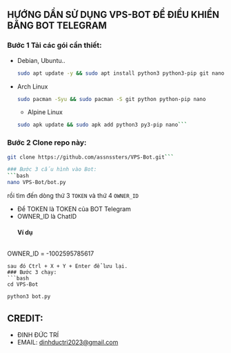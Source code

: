 ## HƯỚNG DẨN SỬ DỤNG VPS-BOT ĐỂ ĐIỀU KHIỂN BẰNG BOT TELEGRAM

### Bước 1 Tải các gói cần thiết:
 *  Debian, Ubuntu..
    ```bash
    sudo apt update -y && sudo apt install python3 python3-pip git nano -y
    ```
* Arch Linux
  ```bash
  sudo pacman -Syu && sudo pacman -S git python python-pip nano
  ```
  * Alpine Linux
  ```bash
  sudo apk update && sudo apk add python3 py3-pip nano```
  
### Bước 2 Clone repo này:
```bash
git clone https://github.com/assnssters/VPS-Bot.git```

### Bước 3 cấu hình vào Bot:
```bash
nano VPS-Bot/bot.py
```
rồi tìm đến dòng thứ 3 `TOKEN` và thứ 4 `OWNER_ID`
* Để TOKEN là TOKEN của BOT Telegram
* OWNER_ID là ChatID
  #### Ví dụ
  ```console TOKEN = '7625947522:AAGeun6V3Bve1_-_164CDDFhbyvv0HAxhUX'
OWNER_ID = -1002595785617
```
sau đó Ctrl + X + Y + Enter để lưu lại.
### Bước 3 chạy:
```bash
cd VPS-Bot
```
```bash
python3 bot.py
```


 ## CREDIT:
 * ĐINH ĐỨC TRÍ
 * EMAIL: dinhductri2023@gmail.com
